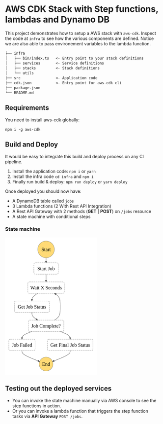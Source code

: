 # AWS CDK Stack with Step functions, lambdas and Dynamo DB 

This project demonstrates how to setup a AWS stack with `aws-cdk`.
Inspect the code at `infra` to see how the various components are defined.
Notice we are also able to pass environement variables to the lambda function.

```
├── infra
│   ├── bin/index.ts   <- Entry point to your stack definitions
│   ├── services       <- Service definitions
│   ├── stacks         <- Stack definitions
│   └── utils
├── src                <- Application code
├── cdk.json           <- Entry point for aws-cdk cli
├── package.json 
└── README.md
```

## Requirements

You need to install aws-cdk globally: 
```
npm i -g aws-cdk
```

## Build and Deploy
It would be easy to integrate this build and deploy process on any CI pipeline.

1. Install the application code: `npm i` or `yarn`
1. Install the infra code `cd infra` and `npm i`
1. Finally run build & deploy: `npm run deploy` or `yarn deploy`

Once deployed you should now have:
* A DynamoDB table called `jobs`
* 3 Lambda functions (2 With Rest API Integration)
* A Rest API Gateway with 2 methods (**GET** | **POST**) on `/jobs` resource
* A state machine with conditional steps

### State machine

![stepfunctions_graph](stepfunctions_graph.png)

## Testing out the deployed services


* You can invoke the state machine manually via AWS console to see the step functions in action.
* Or you can invoke a lambda function that triggers the step function tasks via **API Gateway** `POST /jobs`.
